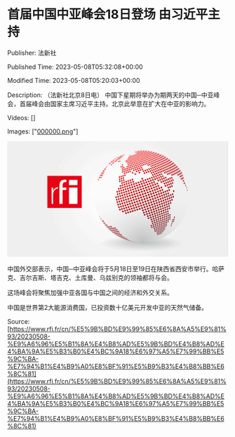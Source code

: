 # 首届中国中亚峰会18日登场  由习近平主持

Publisher: 法新社

Published Time: 2023-05-08T05:32:08+00:00

Modified Time: 2023-05-08T05:20:03+00:00

Description: （法新社北京8日电） 中国下星期将举办为期两天的中国─中亚峰会，首届峰会由国家主席习近平主持。北京此举意在扩大在中亚的影响力。

Videos: []

Images: ["[000000.png](000000.png)"]

<!--METADATA-->

![](../Images/rficn/2023-05-08T05-32-08-00-00/000000.png)

中国外交部表示，中国─中亚峰会将于5月18日至19日在陕西省西安市举行。哈萨克、吉尔吉斯、塔吉克、土库曼、乌兹别克的领袖都将与会。

这场峰会将聚焦加强中亚各国与中国之间的经济和外交关系。

中国是世界第2大能源消费国，已投资数十亿美元开发中亚的天然气储备。

Source: [https://www.rfi.fr/cn/%E5%9B%BD%E9%99%85%E6%8A%A5%E9%81%93/20230508-%E9%A6%96%E5%B1%8A%E4%B8%AD%E5%9B%BD%E4%B8%AD%E4%BA%9A%E5%B3%B0%E4%BC%9A18%E6%97%A5%E7%99%BB%E5%9C%BA-%E7%94%B1%E4%B9%A0%E8%BF%91%E5%B9%B3%E4%B8%BB%E6%8C%81](https://www.rfi.fr/cn/%E5%9B%BD%E9%99%85%E6%8A%A5%E9%81%93/20230508-%E9%A6%96%E5%B1%8A%E4%B8%AD%E5%9B%BD%E4%B8%AD%E4%BA%9A%E5%B3%B0%E4%BC%9A18%E6%97%A5%E7%99%BB%E5%9C%BA-%E7%94%B1%E4%B9%A0%E8%BF%91%E5%B9%B3%E4%B8%BB%E6%8C%81)